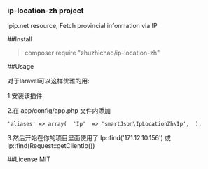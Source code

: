 ### ip-location-zh project
ipip.net resource, Fetch provincial information via IP

##Install

> composer require "zhuzhichao/ip-location-zh"

##Usage

对于laravel可以这样优雅的用:

1.安装该插件

2.在 app/config/app.php 文件内添加

`'aliases' => array( 
     'Ip'  => 'smartJson\IpLocationZh\Ip', 
),`

3.然后开始在你的项目里面使用了 Ip::find('171.12.10.156') 或 Ip::find(Request::getClientIp())

##License MIT